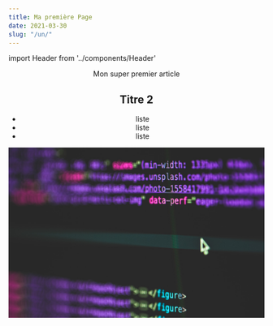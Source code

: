 ```yaml
---
title: Ma première Page
date: 2021-03-30
slug: "/un/"
---
```


import Header from '../components/Header'

<Header/>

Mon super premier article

## Titre 2

- liste
- liste
- liste

![fghfgh](../images/un.jpg)
